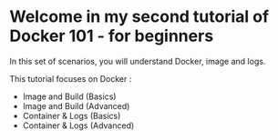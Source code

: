 # Welcome in my second tutorial of Docker 101 - for beginners

In this set of scenarios, you will understand Docker, image and logs.

This tutorial focuses on Docker :
- Image and Build (Basics)
- Image and Build (Advanced)
- Container & Logs (Basics)
- Container & Logs (Advanced)